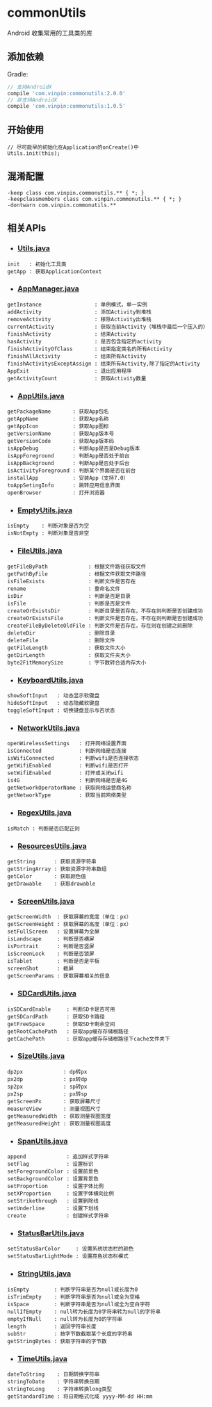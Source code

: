 # commonUtils
Android 收集常用的工具类的库

## 添加依赖

Gradle:
```groovy
// 支持AndroidX
compile 'com.vinpin:commonutils:2.0.0'
// 非支持AndroidX
compile 'com.vinpin:commonutils:1.0.5'
```

## 开始使用

```
// 尽可能早的初始化在Application的onCreate()中
Utils.init(this);
```

## 混淆配置

```
-keep class com.vinpin.commonutils.** { *; }
-keepclassmembers class com.vinpin.commonutils.** { *; }
-dontwarn com.vinpin.commonutils.**
```

## 相关APIs

* ### [Utils.java][utils.java]
```
init   : 初始化工具类
getApp : 获取ApplicationContext
```

* ### [AppManager.java][appManager.java]
```
getInstance                 : 单例模式，单一实例
addActivity                 : 添加Activity到堆栈
removeActivity              : 移除Activity出堆栈
currentActivity             : 获取当前Activity（堆栈中最后一个压入的）
finishActivity              : 结束Activity
hasActivity                 : 是否包含指定的activity
finishActivityOfClass       : 结束指定类名的所有Activity
finishAllActivity           : 结束所有Activity
finishActivitysExceptAssign : 结束所有Activity,除了指定的Activity
AppExit                     : 退出应用程序
getActivityCount            : 获取Activity数量
```

* ### [AppUtils.java][appUtils.java]
```
getPackageName       : 获取App包名
getAppName           : 获取App名称
getAppIcon           : 获取App图标
getVersionName       : 获取App版本号
getVersionCode       : 获取App版本码
isAppDebug           : 判断App是否是Debug版本
isAppForeground      : 判断App是否处于前台
isAppBackground      : 判断App是否处于后台
isActivityForeground : 判断某个界面是否在前台
installApp           : 安装App（支持7.0）
toAppSetingInfo      : 跳转应用信息界面
openBrowser          : 打开浏览器
```

* ### [EmptyUtils.java][emptyUtils.java]
```
isEmpty    : 判断对象是否为空
isNotEmpty : 判断对象是否非空
```

* ### [FileUtils.java][fileUtils.java]
```
getFileByPath             : 根据文件路径获取文件
getPathByFile             : 根据文件获取文件路径
isFileExists              : 判断文件是否存在
rename                    : 重命名文件
isDir                     : 判断是否是目录
isFile                    : 判断是否是文件
createOrExistsDir         : 判断目录是否存在，不存在则判断是否创建成功
createOrExistsFile        : 判断文件是否存在，不存在则判断是否创建成功
createFileByDeleteOldFile : 判断文件是否存在，存在则在创建之前删除
deleteDir                 : 删除目录
deleteFile                : 删除文件
getFileLength             : 获取文件大小
getDirLength              : 获取文件夹大小
byte2FitMemorySize        : 字节数转合适内存大小
```

* ### [KeyboardUtils.java][keyboardUtils.java]
```
showSoftInput   : 动态显示软键盘
hideSoftInput   : 动态隐藏软键盘
toggleSoftInput : 切换键盘显示与否状态
```

* ### [NetworkUtils.java][networkUtils.java]
```
openWirelessSettings   : 打开网络设置界面
isConnected            : 判断网络是否连接
isWifiConnected        : 判断wifi是否连接状态
getWifiEnabled         : 判断wifi是否打开
setWifiEnabled         : 打开或关闭wifi
is4G                   : 判断网络是否是4G
getNetworkOperatorName : 获取网络运营商名称
getNetworkType         : 获取当前网络类型
```

* ### [RegexUtils.java][regexUtils.java]
```
isMatch : 判断是否匹配正则
```

* ### [ResourcesUtils.java][resourcesUtils.java]
```
getString      : 获取资源字符串
getStringArray : 获取资源字符串数组
getColor       : 获取颜色值
getDrawable    : 获取drawable
```

* ### [ScreenUtils.java][screenUtils.java]
```
getScreenWidth  : 获取屏幕的宽度（单位：px）
getScreenHeight : 获取屏幕的高度（单位：px）
setFullScreen   : 设置屏幕为全屏
isLandscape     : 判断是否横屏
isPortrait      : 判断是否竖屏
isScreenLock    : 判断是否锁屏
isTablet        : 判断是否是平板
screenShot      : 截屏
getScreenParams : 获取屏幕相关的信息
```

* ### [SDCardUtils.java][sdCardUtils.java]
```
isSDCardEnable     : 判断SD卡是否可用
getSDCardPath      : 获取SD卡路径
getFreeSpace       : 获取SD卡剩余空间
getRootCachePath   : 获取app缓存存储根路径
getCachePath       : 获取app缓存存储根路径下cache文件夹下
```

* ### [SizeUtils.java][sizeUtils.java]
```
dp2px             : dp转px
px2dp             : px转dp
sp2px             : sp转px
px2sp             : px转sp
getScreenPx       : 获取屏幕尺寸
measureView       : 测量视图尺寸
getMeasuredWidth  : 获取测量视图宽度
getMeasuredHeight : 获取测量视图高度
```

* ### [SpanUtils.java][spanUtils.java]
```
append             : 追加样式字符串
setFlag            : 设置标识
setForegroundColor : 设置前景色
setBackgroundColor : 设置背景色
setProportion      : 设置字体比例
setXProportion     : 设置字体横向比例
setStrikethrough   : 设置删除线
setUnderline       : 设置下划线
create             : 创建样式字符串
```

* ### [StatusBarUtils.java][statusBarUtils.java]
```
setStatusBarColor     : 设置系统状态栏的颜色
setStatusBarLightMode : 设置亮色状态栏模式
```

* ### [StringUtils.java][stringUtils.java]
```
isEmpty        : 判断字符串是否为null或长度为0
isTrimEmpty    : 判断字符串是否为null或全为空格
isSpace        : 判断字符串是否为null或全为空白字符
nullIfEmpty    : null转为长度为0字符串转为null的字符串
emptyIfNull    : null转为长度为0的字符串
length         : 返回字符串长度
subStr         : 按字节数截取某个长度的字符串
getStringBytes : 获取字符串的字节数
```

* ### [TimeUtils.java][timeUtils.java]
```
dateToString    : 日期转换字符串
stringToDate    : 字符串转换日期
stringToLong    : 字符串转换long类型
getStandardTime : 将日期格式化成 yyyy-MM-dd HH:mm
```

[utils.java]:https://github.com/VinPin/commonUtils/blob/master/common-utils/src/main/java/com/vinpin/commonutils/Utils.java
[appManager.java]:https://github.com/VinPin/commonUtils/blob/master/common-utils/src/main/java/com/vinpin/commonutils/AppManager.java
[appUtils.java]: https://github.com/VinPin/commonUtils/blob/master/common-utils/src/main/java/com/vinpin/commonutils/AppUtils.java
[emptyUtils.java]: https://github.com/VinPin/commonUtils/blob/master/common-utils/src/main/java/com/vinpin/commonutils/EmptyUtils.java
[fileUtils.java]: https://github.com/VinPin/commonUtils/blob/master/common-utils/src/main/java/com/vinpin/commonutils/FileUtils.java
[keyboardUtils.java]: https://github.com/VinPin/commonUtils/blob/master/common-utils/src/main/java/com/vinpin/commonutils/KeyboardUtils.java
[networkUtils.java]: https://github.com/VinPin/commonUtils/blob/master/common-utils/src/main/java/com/vinpin/commonutils/NetworkUtils.java
[regexUtils.java]: https://github.com/VinPin/commonUtils/blob/master/common-utils/src/main/java/com/vinpin/commonutils/RegexUtils.java
[resourcesUtils.java]: https://github.com/VinPin/commonUtils/blob/master/common-utils/src/main/java/com/vinpin/commonutils/ResourcesUtils.java
[screenUtils.java]: https://github.com/VinPin/commonUtils/blob/master/common-utils/src/main/java/com/vinpin/commonutils/ScreenUtils.java
[sdCardUtils.java]: https://github.com/VinPin/commonUtils/blob/master/common-utils/src/main/java/com/vinpin/commonutils/SDCardUtils.java
[sizeUtils.java]: https://github.com/VinPin/commonUtils/blob/master/common-utils/src/main/java/com/vinpin/commonutils/SizeUtils.java
[spanUtils.java]: https://github.com/VinPin/commonUtils/blob/master/common-utils/src/main/java/com/vinpin/commonutils/SpanUtils.java
[statusBarUtils.java]: https://github.com/VinPin/commonUtils/blob/master/common-utils/src/main/java/com/vinpin/commonutils/StatusBarUtils.java
[stringUtils.java]: https://github.com/VinPin/commonUtils/blob/master/common-utils/src/main/java/com/vinpin/commonutils/StringUtils.java
[timeUtils.java]: https://github.com/VinPin/commonUtils/blob/master/common-utils/src/main/java/com/vinpin/commonutils/TimeUtils.java

